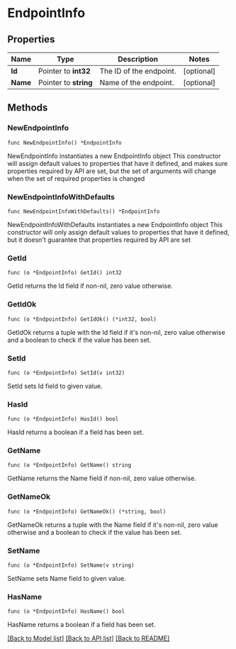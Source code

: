 # EndpointInfo

## Properties

Name | Type | Description | Notes
------------ | ------------- | ------------- | -------------
**Id** | Pointer to **int32** | The ID of the endpoint. | [optional] 
**Name** | Pointer to **string** | Name of the endpoint. | [optional] 

## Methods

### NewEndpointInfo

`func NewEndpointInfo() *EndpointInfo`

NewEndpointInfo instantiates a new EndpointInfo object
This constructor will assign default values to properties that have it defined,
and makes sure properties required by API are set, but the set of arguments
will change when the set of required properties is changed

### NewEndpointInfoWithDefaults

`func NewEndpointInfoWithDefaults() *EndpointInfo`

NewEndpointInfoWithDefaults instantiates a new EndpointInfo object
This constructor will only assign default values to properties that have it defined,
but it doesn't guarantee that properties required by API are set

### GetId

`func (o *EndpointInfo) GetId() int32`

GetId returns the Id field if non-nil, zero value otherwise.

### GetIdOk

`func (o *EndpointInfo) GetIdOk() (*int32, bool)`

GetIdOk returns a tuple with the Id field if it's non-nil, zero value otherwise
and a boolean to check if the value has been set.

### SetId

`func (o *EndpointInfo) SetId(v int32)`

SetId sets Id field to given value.

### HasId

`func (o *EndpointInfo) HasId() bool`

HasId returns a boolean if a field has been set.

### GetName

`func (o *EndpointInfo) GetName() string`

GetName returns the Name field if non-nil, zero value otherwise.

### GetNameOk

`func (o *EndpointInfo) GetNameOk() (*string, bool)`

GetNameOk returns a tuple with the Name field if it's non-nil, zero value otherwise
and a boolean to check if the value has been set.

### SetName

`func (o *EndpointInfo) SetName(v string)`

SetName sets Name field to given value.

### HasName

`func (o *EndpointInfo) HasName() bool`

HasName returns a boolean if a field has been set.


[[Back to Model list]](../README.md#documentation-for-models) [[Back to API list]](../README.md#documentation-for-api-endpoints) [[Back to README]](../README.md)


